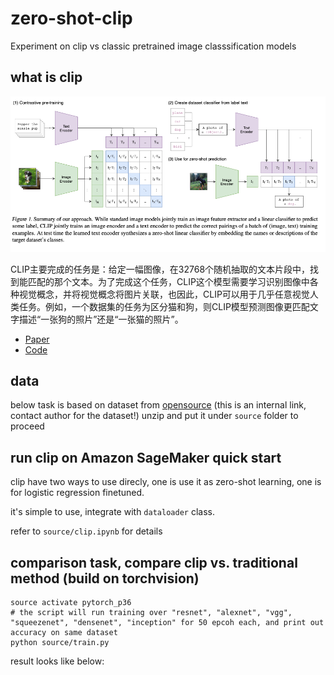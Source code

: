 # zero-shot-clip
Experiment on clip vs classic pretrained image classsification models

## what is clip

![image](./show.png)

CLIP主要完成的任务是：给定一幅图像，在32768个随机抽取的文本片段中，找到能匹配的那个文本。为了完成这个任务，CLIP这个模型需要学习识别图像中各种视觉概念，并将视觉概念将图片关联，也因此，CLIP可以用于几乎任意视觉人类任务。例如，一个数据集的任务为区分猫和狗，则CLIP模型预测图像更匹配文字描述“一张狗的照片”还是“一张猫的照片”。

* [Paper](https://cdn.openai.com/papers/Learning_Transferable_Visual_Models_From_Natural_Language_Supervision.pdf)
* [Code](https://github.com/openai/CLIP)


## data
below task is based on dataset from [opensource](https://datalab2021.s3.us-east-2.amazonaws.com/gree/data.zip)  (this is an internal link, contact author for the dataset!) 
unzip and put it under `source` folder to proceed

## run clip on Amazon SageMaker quick start

clip have two ways to use direcly, one is use it as zero-shot learning, one is for logistic regression finetuned.

it's simple to use, integrate with `dataloader` class.

refer to `source/clip.ipynb` for details

## comparison task, compare clip vs. traditional method (build on torchvision)

```shell script
source activate pytorch_p36
# the script will run training over "resnet", "alexnet", "vgg", "squeezenet", "densenet", "inception" for 50 epcoh each, and print out accuracy on same dataset
python source/train.py
```

result looks like below:




